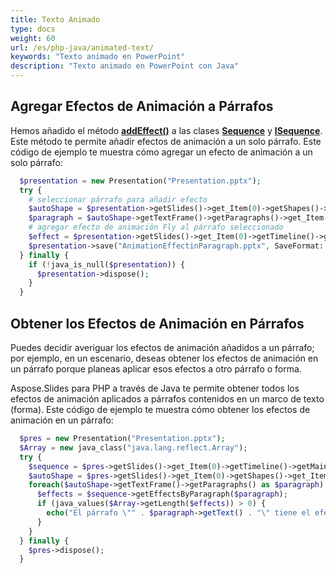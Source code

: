 ```yaml
---
title: Texto Animado
type: docs
weight: 60
url: /es/php-java/animated-text/
keywords: "Texto animado en PowerPoint"
description: "Texto animado en PowerPoint con Java"
---
```


## Agregar Efectos de Animación a Párrafos

Hemos añadido el método [**addEffect()**](https://reference.aspose.com/slides/php-java/aspose.slides/Sequence#addEffect-com.aspose.slides.IParagraph-int-int-int-) a las clases [**Sequence**](https://reference.aspose.com/slides/php-java/aspose.slides/Sequence) y [**ISequence**](https://reference.aspose.com/slides/php-java/aspose.slides/ISequence). Este método te permite añadir efectos de animación a un solo párrafo. Este código de ejemplo te muestra cómo agregar un efecto de animación a un solo párrafo:

```php
  $presentation = new Presentation("Presentation.pptx");
  try {
    # seleccionar párrafo para añadir efecto
    $autoShape = $presentation->getSlides()->get_Item(0)->getShapes()->get_Item(0);
    $paragraph = $autoShape->getTextFrame()->getParagraphs()->get_Item(0);
    # agregar efecto de animación Fly al párrafo seleccionado
    $effect = $presentation->getSlides()->get_Item(0)->getTimeline()->getMainSequence()->addEffect($paragraph, EffectType::Fly, EffectSubType::Left, EffectTriggerType::OnClick);
    $presentation->save("AnimationEffectinParagraph.pptx", SaveFormat::Pptx);
  } finally {
    if (!java_is_null($presentation)) {
      $presentation->dispose();
    }
  }
```

## Obtener los Efectos de Animación en Párrafos

Puedes decidir averiguar los efectos de animación añadidos a un párrafo; por ejemplo, en un escenario, deseas obtener los efectos de animación en un párrafo porque planeas aplicar esos efectos a otro párrafo o forma.

Aspose.Slides para PHP a través de Java te permite obtener todos los efectos de animación aplicados a párrafos contenidos en un marco de texto (forma). Este código de ejemplo te muestra cómo obtener los efectos de animación en un párrafo:

```php
  $pres = new Presentation("Presentation.pptx");
  $Array = new java_class("java.lang.reflect.Array");
  try {
    $sequence = $pres->getSlides()->get_Item(0)->getTimeline()->getMainSequence();
    $autoShape = $pres->getSlides()->get_Item(0)->getShapes()->get_Item(0);
    foreach($autoShape->getTextFrame()->getParagraphs() as $paragraph) {
      $effects = $sequence->getEffectsByParagraph($paragraph);
      if (java_values($Array->getLength($effects)) > 0) {
        echo("El párrafo \"" . $paragraph->getText() . "\" tiene el efecto " . $effects[0]->getType() . ".");
      }
    }
  } finally {
    $pres->dispose();
  }
```